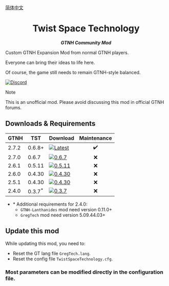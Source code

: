 [简体中文](README.zh.md)

<h1 align="center">Twist Space Technology</h1>
<p align="center"><strong><em>GTNH Community Mod</em></strong></p>

Custom GTNH Expansion Mod from normal GTNH players.

Everyone can bring their ideas to life here.

Of course, the game still needs to remain GTNH-style balanced.

[![Discord](https://img.shields.io/badge/Discord-green?logo=discord)](https://discord.gg/aJS5q2Yspt)

> [!NOTE]
> This is an unofficial mod. Please avoid discussing this mod in official GTNH forums.

## Downloads & Requirements
| GTNH  | TST               | Download                                                                                                                                                       | Maintenance |
|-------|-------------------|----------------------------------------------------------------------------------------------------------------------------------------------------------------|:-----------:|
| 2.7.2 | 0.6.8+            | [![Latest](https://img.shields.io/github/v/release/Nxer/Twist-Space-Technology-Mod)](https://github.com/Nxer/Twist-Space-Technology-Mod/releases/latest)       |     ✔️      |
| 2.7.0 | 0.6.7             | [![0.6.7](https://img.shields.io/badge/release-v0.6.7-orange)](https://github.com/Nxer/Twist-Space-Technology-Mod/releases/0.6.7)                              |     ❌      |
| 2.6.1 | 0.5.11            | [![0.5.11](https://img.shields.io/badge/release-v0.5.11-orange)](https://github.com/Nxer/Twist-Space-Technology-Mod/releases/tag/0.4.30-GTNH2.6.0-final)       |      ❌      |
| 2.6.0 | 0.4.30            | [![0.4.30](https://img.shields.io/badge/release-v0.4.30_2.6.0-orange)](https://github.com/Nxer/Twist-Space-Technology-Mod/releases/tag/0.4.30-GTNH2.6.0-final) |      ❌      |
| 2.5.1 | 0.4.30            | [![0.4.30](https://img.shields.io/badge/release-v0.4.30_2.5.1-orange)](https://github.com/Nxer/Twist-Space-Technology-Mod/releases/tag/0.4.30-GTNH2.5.1-final) |      ❌      |
| 2.4.0 | 0.3.7<sup>*</sup> | [![0.3.7](https://img.shields.io/badge/release-v0.3.7-orange)](https://github.com/Nxer/Twist-Space-Technology-Mod/releases/tag/0.3.7-TheLast2.4.0Fitted)       |      ❌      |

* \* Additional requirements for 2.4.0:
  - `GTNH-Lanthanides` mod need version 0.11.0+
  - `GregTech` mod need version 5.09.44.03+

## Update this mod
While updating this mod, you need to:
* Reset the GT lang file `GregTech.lang`.
* Reset the config file `TwistSpaceTechnology.cfg`.

### Most parameters can be modified directly in the configuration file.
